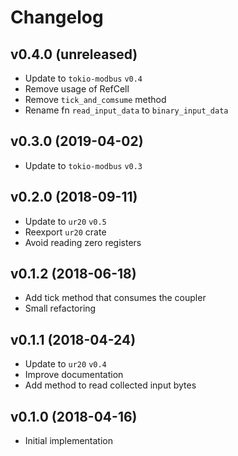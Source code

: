 # Changelog

## v0.4.0 (unreleased)

- Update to `tokio-modbus` `v0.4`
- Remove usage of RefCell
- Remove `tick_and_comsume` method
- Rename fn `read_input_data` to `binary_input_data`

## v0.3.0 (2019-04-02)

- Update to `tokio-modbus` `v0.3`

## v0.2.0 (2018-09-11)

- Update to `ur20` `v0.5`
- Reexport `ur20` crate
- Avoid reading zero registers

## v0.1.2 (2018-06-18)

- Add tick method that consumes the coupler
- Small refactoring

## v0.1.1 (2018-04-24)

- Update to `ur20` `v0.4`
- Improve documentation
- Add method to read collected input bytes

## v0.1.0 (2018-04-16)

- Initial implementation
